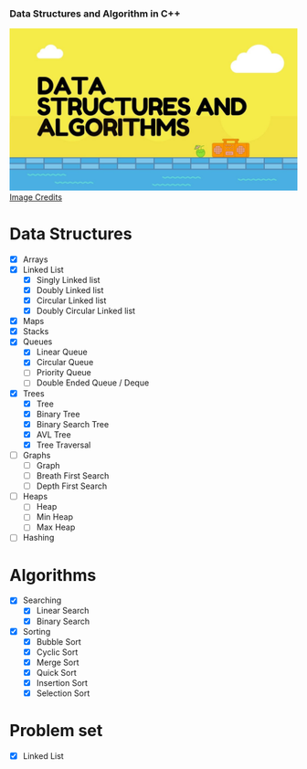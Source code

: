 ### Data Structures and Algorithm in C++

![dsa-banner](imgs/dsa-banner.jpg)
[Image Credits](https://medium.com/@mohamedmansormemo/algorithms-and-data-structure-1c2ad2dd8675)

# Data Structures

- [x] Arrays
- [x] Linked List
  - [x] Singly Linked list
  - [x] Doubly Linked list
  - [x] Circular Linked list
  - [x] Doubly Circular Linked list
- [x] Maps
- [x] Stacks
- [x] Queues
  - [x] Linear Queue
  - [x] Circular Queue
  - [ ] Priority Queue
  - [ ] Double Ended Queue / Deque
- [x] Trees
  - [x] Tree
  - [x] Binary Tree
  - [x] Binary Search Tree
  - [x] AVL Tree
  - [x] Tree Traversal
- [ ] Graphs
  - [ ] Graph
  - [ ] Breath First Search
  - [ ] Depth First Search
- [ ] Heaps
  - [ ] Heap
  - [ ] Min Heap
  - [ ] Max Heap
- [ ] Hashing

# Algorithms

- [x] Searching
  - [x] Linear Search
  - [x] Binary Search
- [x] Sorting
  - [x] Bubble Sort
  - [x] Cyclic Sort
  - [x] Merge Sort
  - [x] Quick Sort
  - [x] Insertion Sort
  - [x] Selection Sort

# Problem set

- [x] Linked List
